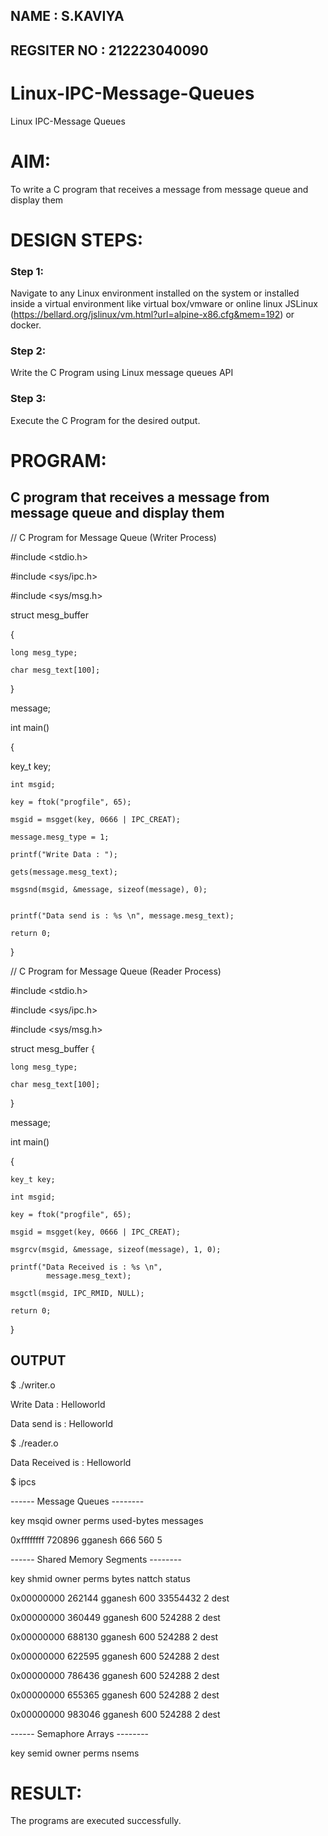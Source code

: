 ## NAME : S.KAVIYA
## REGSITER NO : 212223040090
# Linux-IPC-Message-Queues
Linux IPC-Message Queues

# AIM:
To write a C program that receives a message from message queue and display them

# DESIGN STEPS:

### Step 1:

Navigate to any Linux environment installed on the system or installed inside a virtual environment like virtual box/vmware or online linux JSLinux (https://bellard.org/jslinux/vm.html?url=alpine-x86.cfg&mem=192) or docker.

### Step 2:

Write the C Program using Linux message queues API 

### Step 3:

Execute the C Program for the desired output. 

# PROGRAM:

## C program that receives a message from message queue and display them

// C Program for Message Queue (Writer Process) 

#include <stdio.h> 

#include <sys/ipc.h> 

#include <sys/msg.h> 
 
struct mesg_buffer 

{ 

	long mesg_type; 
 
	char mesg_text[100]; 
 
}  

message; 

int main() 

{ 	

key_t key; 

	int msgid; 

	key = ftok("progfile", 65);

	msgid = msgget(key, 0666 | IPC_CREAT); 
 
	message.mesg_type = 1; 
 
	printf("Write Data : "); 
 
	gets(message.mesg_text); 
  
	msgsnd(msgid, &message, sizeof(message), 0); 
 
	
	printf("Data send is : %s \n", message.mesg_text); 
 
	return 0;
 
} 

// C Program for Message Queue (Reader Process)

#include <stdio.h>

#include <sys/ipc.h>

#include <sys/msg.h>


struct mesg_buffer
{

	long mesg_type;
 
	char mesg_text[100];
 
} 

message;

int main()

{

	key_t key;
 
	int msgid;
 
	key = ftok("progfile", 65);
 
	msgid = msgget(key, 0666 | IPC_CREAT);
 
	msgrcv(msgid, &message, sizeof(message), 1, 0);

	printf("Data Received is : %s \n",
			message.mesg_text);

	msgctl(msgid, IPC_RMID, NULL);
 
	return 0;
 
}

## OUTPUT

$ ./writer.o 

Write Data : Helloworld

Data send is : Helloworld 

$ ./reader.o 

Data Received is : Helloworld 

$ ipcs

------ Message Queues --------

key        msqid      owner      perms      used-bytes   messages  

0xffffffff 720896     gganesh    666        560          5           

------ Shared Memory Segments --------

key        shmid      owner      perms      bytes      nattch     status 

0x00000000 262144     gganesh    600        33554432   2          dest  

0x00000000 360449     gganesh    600        524288     2          dest   

0x00000000 688130     gganesh    600        524288     2          dest   

0x00000000 622595     gganesh    600        524288     2          dest   

0x00000000 786436     gganesh    600        524288     2          dest  

0x00000000 655365     gganesh    600        524288     2          dest 

0x00000000 983046     gganesh    600        524288     2          dest         

------ Semaphore Arrays --------

key        semid      owner      perms      nsems  



# RESULT:
The programs are executed successfully.
